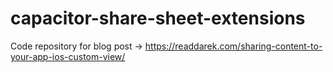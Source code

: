 # capacitor-share-sheet-extensions

Code repository for blog post -> https://readdarek.com/sharing-content-to-your-app-ios-custom-view/
